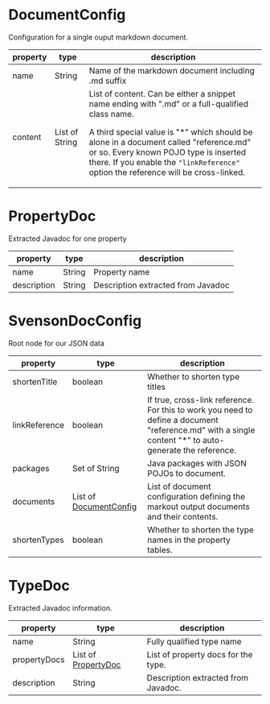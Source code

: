 # DocumentConfig

Configuration for a single ouput markdown document.

property | type | description 
---------|------|-------------
name | String | Name of the markdown document including .md suffix
content | List of String | List of content. Can be either a snippet name ending with ".md" or a full-qualified class name.  <p>     A third special value is "*" which should be alone in a document called "reference.md" or so. Every known     POJO type is inserted there. If you enable the `"linkReference"` option the reference will     be cross-linked. </p>
# PropertyDoc

Extracted Javadoc for one property

property | type | description 
---------|------|-------------
name | String | Property name
description | String | Description extracted from Javadoc
# SvensonDocConfig

Root node for our JSON data

property | type | description 
---------|------|-------------
shortenTitle | boolean | Whether to shorten type titles
linkReference | boolean | If true, cross-link reference. For this to work you need to define a document "reference.md" with a single content "*" to auto-generate the reference.
packages | Set of String | Java packages with JSON POJOs to document.
documents | List of [DocumentConfig](#documentconfig) | List of document configuration defining the markout output documents and their contents.
shortenTypes | boolean | Whether to shorten the type names in the property tables.
# TypeDoc

Extracted Javadoc information.

property | type | description 
---------|------|-------------
name | String | Fully qualified type name
propertyDocs | List of [PropertyDoc](#propertydoc) | List of property docs for the type.
description | String | Description extracted from Javadoc.
